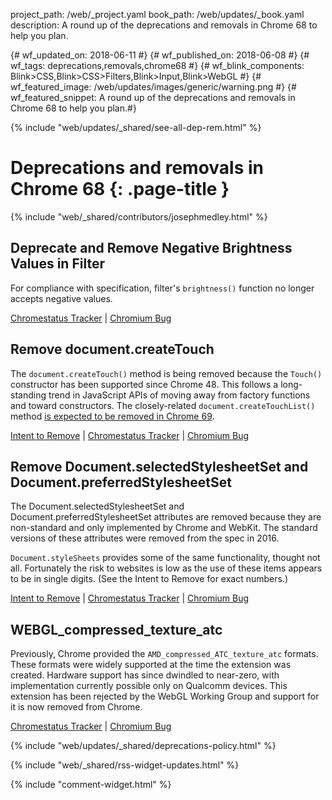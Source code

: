 project_path: /web/_project.yaml
book_path: /web/updates/_book.yaml
description: A round up of the deprecations and removals in Chrome 68 to help you plan.

{# wf_updated_on: 2018-06-11 #}
{# wf_published_on: 2018-06-08 #}
{# wf_tags: deprecations,removals,chrome68 #}
{# wf_blink_components: Blink>CSS,Blink>CSS>Filters,Blink>Input,Blink>WebGL #}
{# wf_featured_image: /web/updates/images/generic/warning.png #}
{# wf_featured_snippet: A round up of the deprecations and removals in Chrome 68 to help you plan.#}

{% include "web/updates/_shared/see-all-dep-rem.html" %}

# Deprecations and removals in Chrome 68 {: .page-title }

{% include "web/_shared/contributors/josephmedley.html" %}

## Deprecate and Remove Negative Brightness Values in Filter

For compliance with specification, filter's `brightness()` function no longer
accepts negative values.

[Chromestatus Tracker](https://www.chromestatus.com/feature/5708036203085824) &#124;
[Chromium Bug](https://bugs.chromium.org/p/chromium/issues/detail?id=776208)

## Remove document.createTouch

The `document.createTouch()` method is being removed because the `Touch()`
constructor has been supported since Chrome 48. This follows a long-standing
trend in JavaScript APIs of moving away from factory functions and toward
constructors. The closely-related `document.createTouchList()` method [is
expected to be removed in Chrome 69](https://www.chromestatus.com/feature/5185332291043328).

[Intent to Remove]() &#124;
[Chromestatus Tracker](https://www.chromestatus.com/feature/5668612064935936) &#124;
[Chromium Bug]()

## Remove Document.selectedStylesheetSet and Document.preferredStylesheetSet

The Document.selectedStylesheetSet and Document.preferredStylesheetSet
attributes are removed because they are non-standard and only implemented by
Chrome and WebKit. The standard versions of these attributes were removed from
the spec in 2016.

`Document.styleSheets` provides some of the same functionality, thought not
all. Fortunately the risk to websites is low as the use of these items appears
to be in single digits. (See the Intent to Remove for exact numbers.)

[Intent to Remove](https://groups.google.com/a/chromium.org/d/topic/blink-dev/w1Bv7YZxAco/discussion) &#124;
[Chromestatus Tracker](https://www.chromestatus.com/feature/6452340664041472) &#124;
[Chromium Bug](https://bugs.chromium.org/p/chromium/issues/detail?id=690609)

## WEBGL_compressed_texture_atc

Previously, Chrome provided the `AMD_compressed_ATC_texture_atc` formats. These
formats were widely supported at the time the extension was created. Hardware
support has since dwindled to near-zero, with implementation currently possible
only on Qualcomm devices. This extension has been rejected by the WebGL Working
Group and support for it is now removed from Chrome.

[Chromestatus Tracker](https://www.chromestatus.com/feature/5253912718213120) &#124;
[Chromium Bug](https://bugs.chromium.org/p/chromium/issues/detail?id=845288)

{% include "web/updates/_shared/deprecations-policy.html" %}

{% include "web/_shared/rss-widget-updates.html" %}

{% include "comment-widget.html" %}
